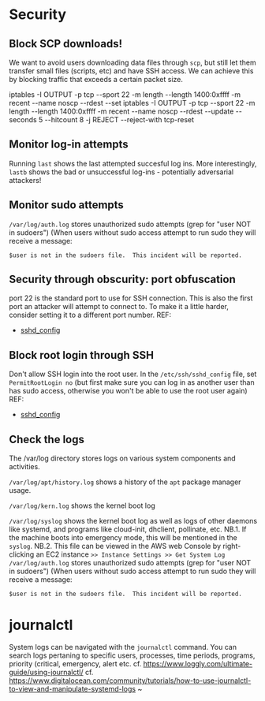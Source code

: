 # Security

## Block SCP downloads!
We want to avoid users downloading data files through `scp`, but still let them transfer small files (scripts, etc) and have SSH access. We can achieve this by blocking traffic that exceeds a certain packet size.

iptables -I OUTPUT -p tcp --sport 22 -m length --length 1400:0xffff -m recent --name noscp --rdest --set 
iptables -I OUTPUT -p tcp --sport 22 -m length --length 1400:0xffff -m recent --name noscp --rdest --update --seconds 5 --hitcount 8 -j REJECT --reject-with tcp-reset

## Monitor log-in attempts
Running `last` shows the last attempted succesful log ins.
More interestingly, `lastb` shows the bad or unsuccessful log-ins - potentially adversarial attackers!

## Monitor sudo attempts
`/var/log/auth.log` stores unauthorized sudo attempts (grep for "user NOT in sudoers")
(When users without sudo access attempt to run sudo they will receive a message:
```
$user is not in the sudoers file.  This incident will be reported.
```

## Security through obscurity: port obfuscation
port 22 is the standard port to use for SSH connection. This is also the first port an attacker will attempt to connect to. To make it a little harder, consider setting it to a different port number.
REF:
- [sshd_config](https://www.ssh.com/ssh/sshd_config/)

## Block root login through SSH
Don't allow SSH login into the root user. In the `/etc/ssh/sshd_config` file, set `PermitRootLogin no`
(but first make sure you can log in as another user than has sudo access, otherwise you won't be able to use the root user again)
REF:
- [sshd_config](https://www.ssh.com/ssh/sshd_config/)

## Check the logs
The /var/log directory stores logs on various system components and activities.

`/var/log/apt/history.log` shows a history of the `apt` package manager usage.

`/var/log/kern.log` shows the kernel boot log

`/var/log/syslog` shows the kernel boot log as well as logs of other daemons like systemd, and programs like cloud-init, dhclient, pollinate, etc.
NB.1. If the machine boots into emergency mode, this will be mentioned in the `syslog`.
NB.2. This file can be viewed in the AWS web Console by right-clicking an EC2 instance ```>> Instance Settings >> Get System Log```
`/var/log/auth.log` stores unauthorized sudo attempts (grep for "user NOT in sudoers")
(When users without sudo access attempt to run sudo they will receive a message:
```
$user is not in the sudoers file.  This incident will be reported.
```

# journalctl
System logs can be navigated with the `journalctl` command.
You can search logs pertaning to specific users, processes, time periods, programs, priority (critical, emergency, alert etc.
cf. https://www.loggly.com/ultimate-guide/using-journalctl/
cf. https://www.digitalocean.com/community/tutorials/how-to-use-journalctl-to-view-and-manipulate-systemd-logs
~                                                                                                              
